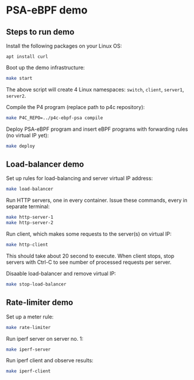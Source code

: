 # PSA-eBPF demo

## Steps to run demo

Install the following packages on your Linux OS:

```
apt install curl 
```

Boot up the demo infrastructure:

```bash
make start
```

The above script will create 4 Linux namespaces: `switch`, `client`, `server1`, `server2`.

Compile the P4 program (replace path to p4c repository):

```bash
make P4C_REPO=../p4c-ebpf-psa compile
```

Deploy PSA-eBPF program and insert eBPF programs with forwarding rules (no virtual IP yet):

```bash
make deploy
```

## Load-balancer demo

Set up rules for load-balancing and server virtual IP address:
```bash
make load-balancer
```

Run HTTP servers, one in every container. Issue these commands, every in separate terminal:
```bash
make http-server-1
make http-server-2
```

Run client, which makes some requests to the server(s) on virtual IP:
```bash
make http-client
```
This should take about 20 second to execute. When client stops, stop servers with
Ctrl-C to see number of processed requests per server.

Disaable load-balancer and remove virtual IP:
```bash
make stop-load-balancer
```

## Rate-limiter demo
Set up a meter rule:
```bash
make rate-limiter
```
Run iperf server on server no. 1:
```bash
make iperf-server
```

Run iperf client and observe results:
```bash
make iperf-client
```


